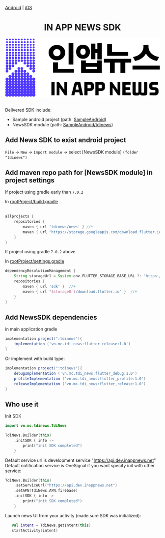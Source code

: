 

[Android](https://github.com/kaivumetacrew/Readme/tree/main/nsdkaos) | [iOS](https://github.com/kaivumetacrew/Readme/tree/main/nsdkios)

<div align="center">


# IN APP NEWS SDK
![logo_ko](https://raw.githubusercontent.com/kaivumetacrew/Readme/main/assets/logo_ko.png)

</div>
<br>
Delivered SDK include:

- Sample android project (path: [SampleAndroid]())
- NewsSDK module (path: [SampleAndroid/tdinews]())


## Add News SDK to exist android project

`File` -> `New` -> `Import module` -> select [NewsSDK module] `(folder "tdinews")`
<br>


## Add maven repo path for [NewsSDK module] in project settings

If project using gradle early than `7.0.2`

In [rootProject/build.gradle]()

```groovy

allprojects {
    repositories {
        maven { url 'tdinews/news' } //+
        maven { url "https://storage.googleapis.com/download.flutter.io" } //+
    }
}

```

If project using gradle `7.0.2` above

In [rootProject/settings.gradle]()

```groovy
dependencyResolutionManagement {
    String storageUrl = System.env.FLUTTER_STORAGE_BASE_URL ?: "https://storage.googleapis.com" //+
    repositories {
        maven { url 'sdk' }  //+
        maven { url "$storageUrl/download.flutter.io" }  //+
    }
}

```


## Add NewsSDK dependencies

in main application gradle
```groovy
implementation project(":tdinews"){
    implementation ('vn.mc.tdi_news:flutter_release:1.0')
}
```

Or implement with build type:
```groovy
implementation project(":tdinews"){
    debugImplementation ('vn.mc.tdi_news:flutter_debug:1.0')
    profileImplementation ('vn.mc.tdi_news:flutter_profile:1.0')
    releaseImplementation ('vn.mc.tdi_news:flutter_release:1.0')
}
```


## Who use it
Init SDK
```kotlin
import vn.mc.tdinews.TdiNews
```

```kotlin
TdiNews.Builder(this)
    .initSDK { info ->
        print("init SDK completed")
    }
```

Default service url is development service "https://api.dev.inappnews.net"
Default notification service is OneSignal if you want specify init with other service:

```kotlin
TdiNews.Builder(this)
    .setServiceUrl("https://api.dev.inappnews.net")
    .setAPN(TdiNews.APN.firebase)
    .initSDK { info ->
        print("init SDK completed")
    }
```

Launch news UI from your activity (made sure SDK was initialized):
```kotlin
   val intent = TdiNews.getIntent(this)
   startActivity(intent)
```

